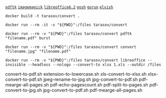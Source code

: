 [`pdftk`](https://www.pdflabs.com/tools/pdftk-the-pdf-toolkit)
[`imagemagick`](https://www.imagemagick.org/)
[`libreoffice6.2`](https://help.libreoffice.org/Common/Starting_the_Software_With_Parameters/ru)
[`gosh`](https://github.com/mkouhei/gosh)
[`gorun`](https://github.com/erning/gorun)
[`elvish`](https://github.com/elves/elvish)


 `docker build -t tarasov/convert .`


 `docker run --rm -it -v "${PWD}":/files tarasov/convert`


 `docker run --rm -v "${PWD}":/files tarasov/convert pdftk "filename.pdf" burst`

 `docker run --rm -v "${PWD}":/files tarasov/convert convert "filename.jpg" "filename.pdf"`

 `docker run --rm -v "${PWD}":/files tarasov/convert libreoffice --invisible --headless --nologo --convert-to xlsx 1.xls --outdir /files`



convert-to-pdf.sh 
extension-to-lowercase.sh
xls-convert-to-xlsx.sh
xlsx-convert-to-pdf.sh
jpeg-rename-to-jpg.sh
jpg-convert-to-pdf.sh
pdf-mearge-all-pages.sh
pdf-echo-pagescount.sh
pdf-split-to-pages.sh
pdf-convert-to-jpg.sh
jpg-convert-to-pdf.sh
pdf-mearge-all-pages.sh
